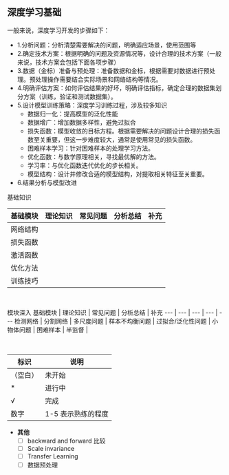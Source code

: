 ## 深度学习基础




一般来说，深度学习开发的步骤如下：
- 1.分析问题：分析清楚需要解决的问题，明确适应场景，使用范围等
- 2.确定技术方案：根据明确的问题及资源情况等，设计合理的技术方案（一般来说，技术方案会包括下面各项步骤）
- 3.数据（金标）准备与预处理：准备数据和金标，根据需要对数据进行预处理。预处理操作需要结合实际场景和网络结构等情况。
- 4.明确评估方案：如何评估结果的好坏，明确评估指标，确定合理的数据集划分方案（训练，验证和测试数据集）。
- 5.设计模型训练策略：深度学习训练过程，涉及较多知识
  - 数据归一化：提高模型的泛化性能
  - 数据增广：增加数据多样性，避免过拟合
  - 损失函数：模型收敛的目标方程。根据需要解决的问题设计合理的损失函数至关重要，但这一步难度较大，通常是使用常见的损失函数。
  - 困难样本学习：针对困难样本的处理学习方法。
  - 优化函数：与数学原理相关，寻找最优解的方法。
  - 学习率：与优化函数迭代优化的步长相关。
  - 模型结构：设计并修改合适的模型结构，对提取相关特征至关重要。
- 6.结果分析与模型改进


基础知识

基础模块 | 理论知识 | 常见问题 | 分析总结 | 补充
 --- | --- | --- | --- | ---
网络结构 | 
损失函数 |  
激活函数 | 
优化方法 | 
训练技巧 | 
<br>

模块深入
基础模块 | 理论知识 | 常见问题 | 分析总结 | 补充
 --- | --- | --- | --- | ---
检测网络 | 
分割网络 | 
多尺度问题 | 
样本不均衡问题 |
过拟合/泛化性问题 |
小物体问题 |
困难样本 | 
半监督 | 

<br>

标识 | 说明 
--- | ---
（空白） | 未开始
\* | 进行中
√ | 完成
数字 | 1-5 表示熟练的程度 


- **其他**
  - [ ] backward and forward 比较
  - [ ] Scale invariance
  - [ ] Transfer Learning
  - [ ] 数据预处理